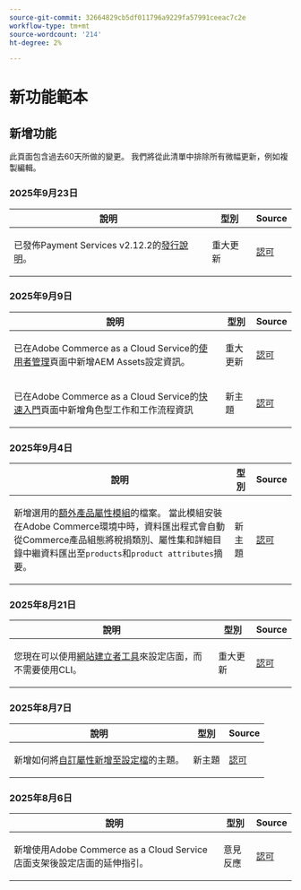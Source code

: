```yaml
---
source-git-commit: 32664829cb5df011796a9229fa57991ceeac7c2e
workflow-type: tm+mt
source-wordcount: '214'
ht-degree: 2%

---
```

# 新功能範本

## 新增功能

此頁面包含過去60天所做的變更。 我們將從此清單中排除所有微幅更新，例如複製編輯。

### 2025年9月23日

<table style="table-layout:auto;">
  <thead>
    <tr>
      <th>說明</th>
      <th>型別</th>
      <th>Source</th>
    </tr>
  </thead>
  <tbody>
    <tr>
      <td><p>已發佈Payment Services v2.12.2的<a href="https://experienceleague.adobe.com/en/docs/commerce/payment-services/release-notes">發行說明</a>。</p>
</td>
      <td>
        重大更新
      </td>
      <td><a href="https://github.com/AdobeDocs/commerce.en/commit/1e5ee370bf91d33f35585d2d64b393fede721ce6">認可</a></td>
    </tr>
  </tbody>
</table>

### 2025年9月9日

<table style="table-layout:auto;">
  <thead>
    <tr>
      <th>說明</th>
      <th>型別</th>
      <th>Source</th>
    </tr>
  </thead>
  <tbody>
    <tr>
      <td><p>已在Adobe Commerce as a Cloud Service的<a href="https://experienceleague.adobe.com/en/docs/commerce/cloud-service/user-management">使用者管理</a>頁面中新增AEM Assets設定資訊。</p>
</td>
      <td>
        重大更新
      </td>
      <td><a href="https://github.com/AdobeDocs/commerce.en/commit/acce1aad405e74b1171faddf7f0d6681bd0a048d">認可</a></td>
    </tr>
    <tr>
      <td><p>已在Adobe Commerce as a Cloud Service的<a href="https://experienceleague.adobe.com/en/docs/commerce/cloud-service/getting-started">快速入門</a>頁面中新增角色型工作和工作流程資訊</p>
</td>
      <td>
        新主題
      </td>
      <td><a href="https://github.com/AdobeDocs/commerce.en/commit/f62434c55d21f65568af422bd278e6ed917b805b">認可</a></td>
    </tr>
  </tbody>
</table>

### 2025年9月4日

<table style="table-layout:auto;">
  <thead>
    <tr>
      <th>說明</th>
      <th>型別</th>
      <th>Source</th>
    </tr>
  </thead>
  <tbody>
    <tr>
      <td><p>新增選用的<a href="https://experienceleague.adobe.com/en/docs/commerce/saas-data-export/extensibility/add-tax-attribute-set-inventory-attributes">額外產品屬性模組</a>的檔案。 當此模組安裝在Adobe Commerce環境中時，資料匯出程式會自動從Commerce產品組態將稅捐類別、屬性集和詳細目錄中繼資料匯出至<code class="language-plaintext highlighter-rouge">products</code>和<code class="language-plaintext highlighter-rouge">product attributes</code>摘要。</p>
</td>
      <td>
        新主題
      </td>
      <td><a href="https://github.com/AdobeDocs/commerce.en/commit/a77c6bd98622488214d89a077e1dfaa8338108fd">認可</a></td>
    </tr>
  </tbody>
</table>

### 2025年8月21日

<table style="table-layout:auto;">
  <thead>
    <tr>
      <th>說明</th>
      <th>型別</th>
      <th>Source</th>
    </tr>
  </thead>
  <tbody>
    <tr>
      <td><p>您現在可以使用<a href="https://experienceleague.adobe.com/en/docs/commerce/cloud-service/storefront">網站建立者工具</a>來設定店面，而不需要使用CLI。</p>
</td>
      <td>
        重大更新
      </td>
      <td><a href="https://github.com/AdobeDocs/commerce.en/commit/bf3954af26fba0aa943261a0673166c0537e692e">認可</a></td>
    </tr>
  </tbody>
</table>

### 2025年8月7日

<table style="table-layout:auto;">
  <thead>
    <tr>
      <th>說明</th>
      <th>型別</th>
      <th>Source</th>
    </tr>
  </thead>
  <tbody>
    <tr>
      <td><p>新增如何將<a href="https://experienceleague.adobe.com/en/docs/commerce/data-connection/customize-data/custom-identities">自訂屬性新增至設定檔</a>的主題。</p>
</td>
      <td>
        新主題
      </td>
      <td><a href="https://github.com/AdobeDocs/commerce.en/commit/403b15368c52f3965e65a9175c82c2f6cd1773bb">認可</a></td>
    </tr>
  </tbody>
</table>

### 2025年8月6日

<table style="table-layout:auto;">
  <thead>
    <tr>
      <th>說明</th>
      <th>型別</th>
      <th>Source</th>
    </tr>
  </thead>
  <tbody>
    <tr>
      <td><p>新增使用Adobe Commerce as a Cloud Service店面支架後設定店面的延伸指引。</p>
</td>
      <td>
        意見反應
      </td>
      <td><a href="https://github.com/AdobeDocs/commerce.en/commit/ad0c36006a01491aee1ca1643c6a3ab63f39f7e4">認可</a></td>
    </tr>
  </tbody>
</table>
